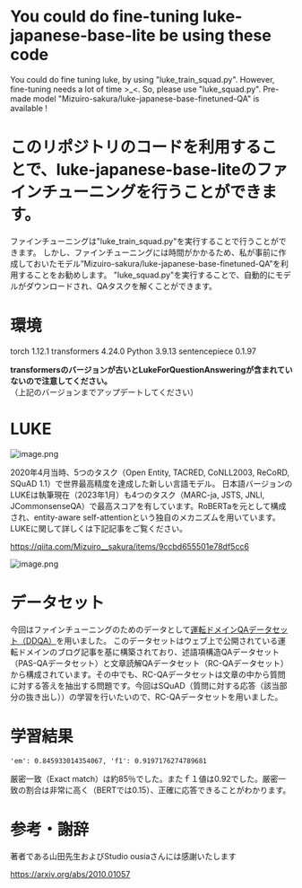 # You could do fine-tuning luke-japanese-base-lite be using these code
You could do fine tuning luke, by using "luke_train_squad.py".
However, fine-tuning needs a lot of time >_<.
So, please use "luke_squad.py".
Pre-made model "Mizuiro-sakura/luke-japanese-base-finetuned-QA" is available !

# このリポジトリのコードを利用することで、luke-japanese-base-liteのファインチューニングを行うことができます。
ファインチューニングは"luke_train_squad.py"を実行することで行うことができます。
しかし、ファインチューニングには時間がかかるため、私が事前に作成しておいたモデル”Mizuiro-sakura/luke-japanese-base-finetuned-QA”を利用することをお勧めします。
"luke_squad.py"を実行することで、自動的にモデルがダウンロードされ、QAタスクを解くことができます。

# 環境
torch 1.12.1
transformers 4.24.0
Python 3.9.13
sentencepiece 0.1.97


**transformersのバージョンが古いとLukeForQuestionAnsweringが含まれていないので注意してください。**（上記のバージョンまでアップデートしてください）

# LUKE

![image.png](https://qiita-image-store.s3.ap-northeast-1.amazonaws.com/0/2847349/bd1b4096-0520-7a5b-2377-1fa1295fedb0.png)


2020年4月当時、5つのタスク（Open Entity, TACRED, CoNLL2003, ReCoRD, SQuAD 1.1）で世界最高精度を達成した新しい言語モデル。
日本語バージョンのLUKEは執筆現在（2023年1月）も4つのタスク（MARC-ja, JSTS, JNLI, JCommonsenseQA）で最高スコアを有しています。RoBERTaを元として構成され、entity-aware self-attentionという独自のメカニズムを用いています。LUKEに関して詳しくは下記記事をご覧ください。

https://qiita.com/Mizuiro__sakura/items/9ccbd655501e78df5cc6

![image.png](https://qiita-image-store.s3.ap-northeast-1.amazonaws.com/0/2847349/c2451340-beeb-8664-dff8-e93004350c52.png)

# データセット

今回はファインチューニングのためのデータとして[運転ドメインQAデータセット（DDQA）](https://nlp.ist.i.kyoto-u.ac.jp/?Driving+domain+QA+datasets)を用いました。
このデータセットはウェブ上で公開されている運転ドメインのブログ記事を基に構築されており、述語項構造QAデータセット（PAS-QAデータセット）と文章読解QAデータセット（RC-QAデータセット）から構成されています。その中でも、RC-QAデータセットは文章の中から質問に対する答えを抽出する問題です。今回はSQuAD（質問に対する応答（該当部分の抜き出し））の学習を行いたいので、RC-QAデータセットを用いました。

# 学習結果

```
'em': 0.845933014354067, 'f1': 0.9197176274789681
```

厳密一致（Exact match）は約85％でした。またｆ１値は0.92でした。厳密一致の割合は非常に高く（BERTでは0.15）、正確に応答できることがわかります。

# 参考・謝辞

著者である山田先生およびStudio ousiaさんには感謝いたします

https://arxiv.org/abs/2010.01057
